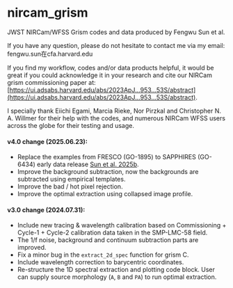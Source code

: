 # nircam_grism

JWST NIRCam/WFSS Grism codes and data produced by Fengwu Sun et al.

If you have any question, please do not hesitate to contact me via my email: fengwu.sun在cfa.harvard.edu

If you find my workflow, codes and/or data products helpful, it would be great if you could acknowledge it in your research and cite our NIRCam grism commissioning paper at: [https://ui.adsabs.harvard.edu/abs/2023ApJ...953...53S/abstract](https://ui.adsabs.harvard.edu/abs/2023ApJ...953...53S/abstract).

I specially thank Eiichi Egami, Marcia Rieke, Nor Pirzkal and Christopher N. A. Willmer for their help with the codes, and numerous NIRCam WFSS users across the globe for their testing and usage.

#### v4.0 change (2025.06.23):
- Replace the examples from FRESCO (GO-1895) to SAPPHIRES (GO-6434) early data release [Sun et al. 2025b](https://ui.adsabs.harvard.edu/abs/2025arXiv250315587S/abstract).
- Improve the background subtraction, now the backgrounds are subtracted using empirical templates.
- Improve the bad / hot pixel rejection.
- Improve the optimal extraction using collapsed image profile.

#### v3.0 change (2024.07.31): 
- Include new tracing & wavelength calibration based on Commissioning + Cycle-1 + Cycle-2 calibration data taken in the SMP-LMC-58 field.
- The 1/f noise, background and continuum subtraction parts are improved.
- Fix a minor bug in the `extract_2d_spec` function for grism C.
- Include wavelength correction to barycentric coordinates.
- Re-structure the 1D spectral extraction and plotting code block. User can supply source morphology (`A`, `B` and `PA`) to run optimal extraction.
 
